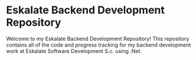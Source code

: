 # Eskalate Backend Development Repository

Welcome to my Eskalate Backend Development Repository! This repository contains all of the code and progress tracking for my backend development work at Eskalate Software Development S.c. using .Net.

